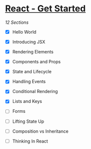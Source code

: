 # [React - Get Started](https://reactjs.org/docs/forms.html)

_12 Sections_

 * [X] Hello World
 * [X] Introducing JSX
 * [X] Rendering Elements
 * [X] Components and Props
 * [X] State and Lifecycle

 * [X] Handling Events
 * [X] Conditional Rendering
 * [X] Lists and Keys
 * [ ] Forms
 * [ ] Lifting State Up

 * [ ] Composition vs Inheritance
 * [ ] Thinking In React